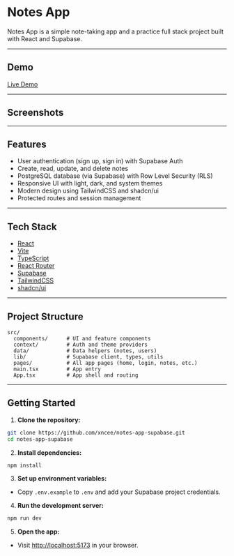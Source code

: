 # Notes App

Notes App is a simple note-taking app and a practice full stack project built with React and Supabase.

---

## Demo

[Live Demo](https://notes-app-x.vercel.app)

---

## Screenshots

---

## Features

- User authentication (sign up, sign in) with Supabase Auth
- Create, read, update, and delete notes
- PostgreSQL database (via Supabase) with Row Level Security (RLS)
- Responsive UI with light, dark, and system themes
- Modern design using TailwindCSS and shadcn/ui
- Protected routes and session management

---

## Tech Stack

- [React](https://react.dev/)
- [Vite](https://vitejs.dev/)
- [TypeScript](https://www.typescriptlang.org/)
- [React Router](https://reactrouter.com/)
- [Supabase](https://supabase.com/)
- [TailwindCSS](https://tailwindcss.com/)
- [shadcn/ui](https://ui.shadcn.com/)

---

## Project Structure

```
src/
  components/      # UI and feature components
  context/         # Auth and theme providers
  data/            # Data helpers (notes, users)
  lib/             # Supabase client, types, utils
  pages/           # All app pages (home, login, notes, etc.)
  main.tsx         # App entry
  App.tsx          # App shell and routing
```

---

## Getting Started

1. **Clone the repository:**

```sh
git clone https://github.com/xncee/notes-app-supabase.git
cd notes-app-supabase
```

2. **Install dependencies:**

```sh
npm install
```

3. **Set up environment variables:**

- Copy `.env.example` to `.env` and add your Supabase project credentials.

4. **Run the development server:**

```sh
npm run dev
```

5. **Open the app:**

- Visit [http://localhost:5173](http://localhost:5173) in your browser.
